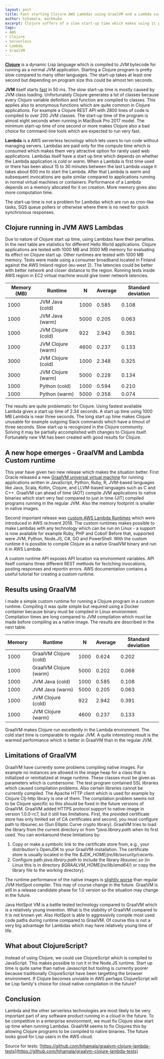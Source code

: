 ```yaml
---
layout: post
title: Fast starting Clojure AWS Lambdas using GraalVM and a Lambda custom runtime  
author: hjhamala, markkuko
excerpt: Clojure suffers of a slow start-up time which makes using it problematic for APIs running in AWS Lambdas. Compiling Clojure to a native binary using GraalVM and running it in a Lambda custom runtime solves the start-up problem. 
tags:
- AWS
- Clojure
- Serverless 
- Lambda
- GraalVM
---
```


[**Clojure**](https://clojure.org/) is a dynamic Lisp language which is compiled to JVM bytecode for running as a normal JVM application. Starting a Clojure program is pretty slow compared to many other languages. The start-up takes at least one second but depending on program size this could be almost ten seconds.

**JVM** itself starts [fast](http://clojure-goes-fast.com/blog/clojures-slow-start/) in 50 ms. The slow start-up time is mostly caused by JVM class loading. Unfortunately Clojure generates a lot of classes because every Clojure variable definition and function are compiled to classes. This applies also to anonymous functions which are quite common in Clojure applications. For example a Clojure REST API with 2800 lines of code is compiled to over 200 JVM classes. The start-up time of the program is almost eight seconds when running in MacBook Pro 2017 model. The minimum start-up time of one second or more makes Clojure also a bad choice for command-line tools which are expected to run very fast.

**Lambda** is a AWS serverless tecnology which lets users to run code without managing servers. Lambdas are paid only for the compute time which is consumed which makes them very attractive option for rarely used web applications. Lambdas itself have a start up time which depends on whether the Lambda application is _cold_ or _warm_. When a Lambda is first time used or there has been about 15 to 30 minutes between the last Lambda usage it takes about 600 ms to start the Lambda. After that Lambda is _warm_ and subsequent invocations are quite similar compared to applications running in normal virtual machines or containers. Performance of a Lambda depends on a memory allocated for it on creation. More memory gives also more computation time.

The start-up time is not a problem for Lambdas which are run as cron-like tasks, SQS queue pollers or otherwise where there is no need for quick synchronous responses. 

## Clojure running in JVM AWS Lambdas 

Due to nature of Clojure start up time, using Lambdas have their penalties. In the next table are statistics for different Hello World applications. Clojure applications are tested with 1000 MB and 3000 MB memory for evaluating its effect on Clojure start up.  Other runtimes are tested with 1000 MB memory. Tests were made using a consumer broadband located in Finland against the AWS Ireland region (eu-west 2). The latencies could be better with better network and closer distance to the region. Running tests inside AWS region in EC2 virtual machine would give lower network latencies.

| Memory (MB)| Runtime              | N    | Average    | Standard deviation |
| ---------- | -------------------- | ---- | ---------- | ------------------ |          
| 1000       | JVM Java (cold)      | 1000 | 0.585      | 0.108              |
| 1000       | JVM Java (warm)      | 5000 | 0.205      | 0.063              |
| 1000       | JVM Clojure (cold)   | 922  | 2.942      | 0.391              |
| 1000       | JVM Clojure (warm)   | 4600 | 0.237      | 0.133              |
| 3000       | JVM Clojure (cold)   | 1000 | 2.348      | 0.325              |
| 3000       | JVM Clojure (warm)   | 5000 | 0.228      | 0.134              |
| 1000       | Python (cold)        | 1000 | 0.594      | 0.210              |
| 1000       | Python (warm)        | 5000 | 0.358      | 0.074              |                                                                    
                                  
The results are quite problematic for Clojure. Using fastest available Lambda gives a start up time of 2.34 seconds. A start up time using 1000 MB Lambda is near three seconds. The long start up time makes Clojure unusable for example outgoing Slack commands which have a timout of three seconds. Slow start up is recognized in the Clojure community. Solving it may be partially accomplished with changes to Clojure itself. Fortunately new VM has been created with good results for Clojure.  

## A new hope emerges - GraalVM and Lambda Custom runtime

This year have given two new release which makes the situation better. First Oracle released a new [GraalVM universal virtual machine](https://www.graalvm.org/) for running applications written in JavaScript, Python, Ruby, R, JVM-based languages like Java, Scala, Kotlin, Clojure, and LLVM-based languages such as C and C++. GraalVM can ahead of time (AOT) compile JVM applications to native binaries which start very fast compared to just in time (JIT) compiled programs running in the regular JVM. Also the memory footprint is smaller in native images.

Second important release was [custom AWS Lambda Runtimes](https://docs.aws.amazon.com/lambda/latest/dg/runtimes-custom.html) which were introduced in AWS re:Invent 2018. The custom runtimes makes possible to make Lambdas with any technology which can be run on Linux - a support is now available for example Ruby, PHP and Cobol! Before that, supported were JVM, Python, Node.JS, C#, GO and PowerShell. With the custom runtime it is possible to compile Clojure as a native GraalVM binary and run it in AWS Lambda.

A custom runtime API exposes API location via  environment variables. API itself contains three different REST methods for fectching invocations, posting responses and reportin errors. AWS documentation contains a useful tutorial for creating a custom runtime.

## Results using GraalVM

I made a simple custom runtime for running a Clojure program in a custom runtime. Compiling it was quite simple but required using a Docker container because binary must be compiled in Linux environment. Compilation times are  long compared to JVM compilation which must be made before compiling as a native image. The results are described in the next table. 

| Memory | Runtime                     | N    | Average | Standard deviation |
| ------ | --------------------------- | ---- | ------- | ------------------ |          
| 1000   | GraalVM Clojure (cold)      | 1000 | 0.624   | 0.202              |
| 1000   | GraalVM Clojure (warm)      | 5000 | 0.202   | 0.068              |
| 1000   | JVM  Java (cold)            | 1000 | 0.585   | 0.108              |
| 1000   | JVM  Java (warm)            | 5000 | 0.205   | 0.063              |
| 1000   | JVM  Clojure (cold)         | 922  | 2.942   | 0.391              |
| 1000   | JVM  Clojure (warm)         | 4600 | 0.237   | 0.133              |

GraalVM makes Clojure run excellently in the Lambda environment. The cold start time is comparable to regular JVM. A quite interesting result is the warmed performance which is better in GraalVM than in the regular JVM.  

## Limitations of GraalVM

GraalVM have currently some problems compiling native images. For example no instances are allowed in the image heap for a class that is initialized or reinitialized at image runtime. These classes must be given as parameters which is cumbersome. The test program contained SSL libraries which caused compilation problems. Also certain libraries cannot be currently compiled. The Apache HTTP client which is used for example by Clojure Clj-http library is one of them. The compilation problem seems not to be Clojure specific so this should be fixed in the future versions of GraalVM. GraalVM added HTTPS protocol support to native-image in version 1.0.0-rc7, but it still has limitations. First, the provided certificate store has only limited set of CA certificates and second, you must configure path to libsunec.so (Sun Elliptic Curve crypto library). GraalVM tries to load the library from the current directory or from **java.library.path* when its first used. You can workaround these limitations by:

1. Copy or make a symbolic link to the certificate store from, e.g., your distribution's OpenJDK to your GraalVM-installation. The certificate store is usually located in the file *$JDK_HOME/jre/lib/security/cacerts*.
2. Configure path *java.library.path* to include the library *libsunec.so* (in Linux this is in directory *$GRAALVM_HOME/jre/lib/amd64/*) or copy the library file to the working directory).

The runtime performance of the native images is [slightly worse](https://www.graalvm.org/docs/reference-manual/aot-compilation/) than regular JVM HotSpot compiler. This may of course change in the future. GraalVM is still in a release candidate phase for 1.0 version so the situation may change in the future. 

Java HotSpot VM is a battle tested technology compared to GraalVM which is a relatively young invention. What is the stability of GraalVM compared to it is not known yet. Also HotSpot is able to aggressivily compile most used code paths during runtime compared to GraalVM. Of course this is not a very big advantage for Lambdas which may have relatively young time of life.

## What about ClojureScript?
Instead of using Clojure, we could use ClojureScript which is compiled to JavaScript. This makes possible to run it in the Node.JS runtime. Start up time is quite same than native Javascript but tooling is currently poorer because traditionally ClojureScript have been targetting the browser environment. If Clojure becomes unviable in AWS perhaps ClojureScript will be Lisp family's choice for cloud native compilation in the future?

## Conclusion 
Lambda and the other serverless technologies are most likely to be very important part of any software product running in a cloud in the future. To be competitive in a enterprise environment, we must fix Clojure slow start up time when running Lambdas. GraalVM seems to fix Clojures this by allowing Clojure programs to be compiled to native binaries. The future looks good for Lisp users in the AWS cloud.

Source for tests:
[https://github.com/hjhamala/graalvm-clojure-lambda-tests](https://github.com/hjhamala/graalvm-clojure-lambda-tests)
